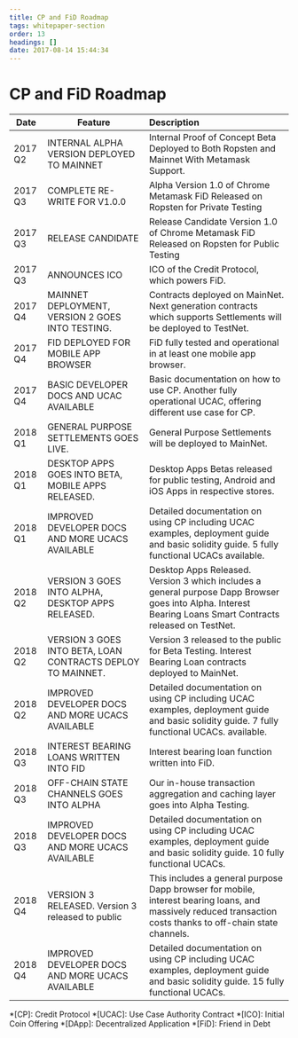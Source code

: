 ```yaml
---
title: CP and FiD Roadmap
tags: whitepaper-section
order: 13
headings: []
date: 2017-08-14 15:44:34
---
```



# CP and FiD Roadmap

| Date    | Feature | Description |
| --------|----------------------|:-----------------------------|
| 2017 Q2 | INTERNAL ALPHA VERSION DEPLOYED TO MAINNET | Internal Proof of Concept Beta Deployed to Both Ropsten and Mainnet With Metamask Support. |
| 2017 Q3 | COMPLETE RE-WRITE FOR V1.0.0 | Alpha Version 1.0 of Chrome Metamask FiD Released on Ropsten for Private Testing |
| 2017 Q3 | RELEASE CANDIDATE | Release Candidate Version 1.0 of Chrome Metamask FiD Released on Ropsten for Public Testing |
| 2017 Q3 | ANNOUNCES ICO | ICO of the Credit Protocol, which powers FiD. |
| 2017 Q4 | MAINNET DEPLOYMENT, VERSION 2 GOES INTO TESTING. | Contracts deployed on MainNet. Next generation contracts which supports Settlements will be deployed to TestNet. |
| 2017 Q4 | FID DEPLOYED FOR MOBILE APP BROWSER | FiD fully tested and operational in at least one mobile app browser. |
| 2017 Q4 | BASIC DEVELOPER DOCS AND UCAC AVAILABLE | Basic documentation on how to use CP.  Another fully operational UCAC, offering different use case for CP. |
| 2018 Q1 | GENERAL PURPOSE SETTLEMENTS GOES LIVE. | General Purpose Settlements will be deployed to MainNet. |
| 2018 Q1 | DESKTOP APPS GOES INTO BETA, MOBILE APPS RELEASED. | Desktop Apps Betas released for public testing, Android and iOS Apps in respective stores. |
| 2018 Q1 | IMPROVED DEVELOPER DOCS AND MORE UCACS AVAILABLE | Detailed documentation on using CP including UCAC examples, deployment guide and basic solidity guide.  5 fully functional UCACs available. |
| 2018 Q2 | VERSION 3 GOES INTO ALPHA, DESKTOP APPS RELEASED. | Desktop Apps Released. Version 3 which includes a general purpose Dapp Browser goes into Alpha. Interest Bearing Loans Smart Contracts released on TestNet. |
| 2018 Q2 | VERSION 3 GOES INTO BETA, LOAN CONTRACTS DEPLOY TO MAINNET. | Version 3 released to the public for Beta Testing. Interest Bearing Loan contracts deployed to MainNet. |
| 2018 Q2 | IMPROVED DEVELOPER DOCS AND MORE UCACS AVAILABLE | Detailed documentation on using CP including UCAC examples, deployment guide and basic solidity guide.  7 fully functional UCACs. available. |
| 2018 Q3 | INTEREST BEARING LOANS WRITTEN INTO FID | Interest bearing loan function written into FiD. |
| 2018 Q3 | OFF-CHAIN STATE CHANNELS GOES INTO ALPHA | Our in-house transaction aggregation and caching layer goes into Alpha Testing. |
| 2018 Q3 | IMPROVED DEVELOPER DOCS AND MORE UCACS AVAILABLE | Detailed documentation on using CP including UCAC examples, deployment guide and basic solidity guide.  10 fully functional UCACs. |
| 2018 Q4 | VERSION 3 RELEASED. Version 3 released to public | This includes a general purpose Dapp browser for mobile, interest bearing loans, and massively reduced transaction costs thanks to off-chain state channels. |
| 2018 Q4 | IMPROVED DEVELOPER DOCS AND MORE UCACS AVAILABLE | Detailed documentation on using CP including UCAC examples, deployment guide and basic solidity guide.  15 fully functional UCACs. |

*[CP]: Credit Protocol
*[UCAC]: Use Case Authority Contract
*[ICO]: Initial Coin Offering
*[DApp]: Decentralized Application
*[FiD]: Friend in Debt

